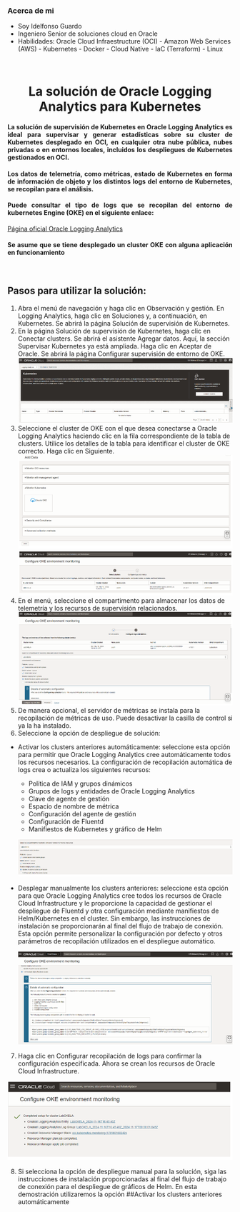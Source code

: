 ### Acerca de mi
- Soy Idelfonso Guardo
- Ingeniero Senior de soluciones cloud en Oracle
- Habilidades:
            Oracle Cloud Infraestructure (OCI)
          - Amazon Web Services (AWS)
          - Kubernetes
          - Docker
          - Cloud Native
          - IaC (Terraform)
          - Linux

</br>

<h1 align="center"> La solución de Oracle Logging Analytics para Kubernetes </h1>

<h4 align="justify"> La solución de supervisión de Kubernetes en Oracle Logging Analytics es ideal para supervisar y generar estadísticas sobre su cluster de Kubernetes desplegado en OCI, en cualquier otra nube pública, nubes privadas o en entornos locales, incluidos los despliegues de Kubernetes gestionados en OCI.
</h4>

<h4 align="justify">Los datos de telemetría, como métricas, estado de Kubernetes en forma de información de objeto y los distintos logs del entorno de Kubernetes, se recopilan para el análisis.
</h4>

<h4 align="justify"> Puede consultar el tipo de logs que se recopilan del entorno de kubernetes Engine (OKE) en el siguiente enlace: </h4>

[Página oficial Oracle Logging Analytics](https://docs.oracle.com/es-ww/iaas/logging-analytics/doc/kubernetes-solution.html)

<h4 align="justify"> Se asume que se tiene desplegado un cluster OKE con alguna aplicación en funcionamiento</h4>

</br>

## Pasos para utilizar la solución:

1. Abra el menú de navegación y haga clic en Observación y gestión. En Logging Analytics, haga clic en Soluciones y, a continuación, en Kubernetes. Se abrirá la página Solución de supervisión de Kubernetes.
2. En la página Solución de supervisión de Kubernetes, haga clic en Conectar clusters. Se abrirá el asistente Agregar datos. Aquí, la sección Supervisar Kubernetes ya está ampliada. Haga clic en Aceptar de Oracle. Se abrirá la página Configurar supervisión de entorno de OKE.
   ![](./Imagenes/Imagen001.png)
3. Seleccione el cluster de OKE con el que desea conectarse a Oracle Logging Analytics haciendo clic en la fila correspondiente de la tabla de clusters. Utilice los detalles de la tabla para identificar el cluster de OKE correcto. Haga clic en Siguiente.
   ![](./Imagenes/Imagen002.png)
   ![](./Imagenes/Imagen003.png)
4. En el menú, seleccione el compartimento para almacenar los datos de telemetría y los recursos de supervisión relacionados.
   ![](./Imagenes/Imagen004.png)
5. De manera opcional, el servidor de métricas se instala para la recopilación de métricas de uso. Puede desactivar la casilla de control si ya la ha instalado.
6. Seleccione la opción de despliegue de solución:
- Activar los clusters anteriores automáticamente: seleccione esta opción para permitir que Oracle Logging Analytics cree automáticamente todos los recursos necesarios.
La configuración de recopilación automática de logs crea o actualiza los siguientes recursos:

   - Política de IAM y grupos dinámicos
   - Grupos de logs y entidades de Oracle Logging Analytics
   - Clave de agente de gestión
   - Espacio de nombre de métrica
   - Configuración del agente de gestión
   - Configuración de Fluentd
   - Manifiestos de Kubernetes y gráfico de Helm
     
   ![](./Imagenes/Imagen005.png)

- Desplegar manualmente los clusters anteriores: seleccione esta opción para que Oracle Logging Analytics cree todos los recursos de Oracle Cloud Infrastructure y le proporcione la capacidad de gestionar el despliegue de Fluentd y otra configuración mediante manifiestos de Helm/Kubernetes en el cluster. Sin embargo, las instrucciones de instalación se proporcionarán al final del flujo de trabajo de conexión. Esta opción permite personalizar la configuración por defecto y otros parámetros de recopilación utilizados en el despliegue automático.

   ![](./Imagenes/Imagen006.png)
     

7. Haga clic en Configurar recopilación de logs para confirmar la configuración especificada.
Ahora se crean los recursos de Oracle Cloud Infrastructure.

  ![](./Imagenes/Imagen007.png)

8. Si selecciona la opción de despliegue manual para la solución, siga las instrucciones de instalación proporcionadas al final del flujo de trabajo de conexión para el despliegue de gráficos de Helm. En esta demostración utilizaremos la opción ##Activar los clusters anteriores automáticamente













